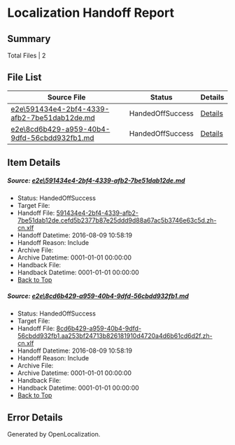 # <a name='report-top'></a> Localization Handoff Report

## Summary
 Total Files | 2

## File List
 Source File | Status | Details 
 ----------- | ------ | ------- 
 [e2e\591434e4-2bf4-4339-afb2-7be51dab12de.md](https://github.com/OpenLocalizationTestOrg/oltest/blob/b2b332f4a4828548b1d78ac69bf4fc8e5c47175b/e2e/591434e4-2bf4-4339-afb2-7be51dab12de.md) | HandedOffSuccess | [Details](#2efdbb754c70a2c0c78d1fa0a81ca19d3f828b311)
 [e2e\8cd6b429-a959-40b4-9dfd-56cbdd932fb1.md](https://github.com/OpenLocalizationTestOrg/oltest/blob/b2b332f4a4828548b1d78ac69bf4fc8e5c47175b/e2e/8cd6b429-a959-40b4-9dfd-56cbdd932fb1.md) | HandedOffSuccess | [Details](#73be09c567dbf55f0c4d9c6dec09a0364e51a5a02)

## Item Details
##### <a name='2efdbb754c70a2c0c78d1fa0a81ca19d3f828b311'></a> Source: [e2e\591434e4-2bf4-4339-afb2-7be51dab12de.md](https://github.com/OpenLocalizationTestOrg/oltest/blob/b2b332f4a4828548b1d78ac69bf4fc8e5c47175b/e2e/591434e4-2bf4-4339-afb2-7be51dab12de.md)
* Status: HandedOffSuccess
* Target File: 
* Handoff File: [591434e4-2bf4-4339-afb2-7be51dab12de.cefd5b2377b87e25ddd9d88a67ac5b3746e63c5d.zh-cn.xlf](https://github.com/OpenLocalizationTestOrg/olhandoff-e2e/blob/d81ede7c9b7052357b44a9341f90d6d9cf43c4e2/ol-handoff/OpenLocalizationTestOrg/ol-test-zhcn/ci/ht/591434e4-2bf4-4339-afb2-7be51dab12de.cefd5b2377b87e25ddd9d88a67ac5b3746e63c5d.zh-cn.xlf)
* Handoff Datetime: 2016-08-09 10:58:19
* Handoff Reason: Include
* Archive File: 
* Archive Datetime: 0001-01-01 00:00:00
* Handback File: 
* Handback Datetime: 0001-01-01 00:00:00
* [Back to Top](#report-top)

##### <a name='73be09c567dbf55f0c4d9c6dec09a0364e51a5a02'></a> Source: [e2e\8cd6b429-a959-40b4-9dfd-56cbdd932fb1.md](https://github.com/OpenLocalizationTestOrg/oltest/blob/b2b332f4a4828548b1d78ac69bf4fc8e5c47175b/e2e/8cd6b429-a959-40b4-9dfd-56cbdd932fb1.md)
* Status: HandedOffSuccess
* Target File: 
* Handoff File: [8cd6b429-a959-40b4-9dfd-56cbdd932fb1.aa253bf24713b826181910d4720a4d6b61cd6d2f.zh-cn.xlf](https://github.com/OpenLocalizationTestOrg/olhandoff-e2e/blob/d81ede7c9b7052357b44a9341f90d6d9cf43c4e2/ol-handoff/OpenLocalizationTestOrg/ol-test-zhcn/ci/ht/8cd6b429-a959-40b4-9dfd-56cbdd932fb1.aa253bf24713b826181910d4720a4d6b61cd6d2f.zh-cn.xlf)
* Handoff Datetime: 2016-08-09 10:58:19
* Handoff Reason: Include
* Archive File: 
* Archive Datetime: 0001-01-01 00:00:00
* Handback File: 
* Handback Datetime: 0001-01-01 00:00:00
* [Back to Top](#report-top)


## Error Details

Generated by OpenLocalization.
